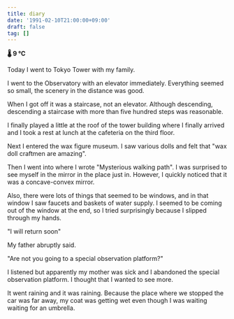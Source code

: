 ```yaml
---
title: diary
date: '1991-02-10T21:00:00+09:00'
draft: false
tag: []
---
```


**🌡 9 ℃**

Today I went to Tokyo Tower with my family.

I went to the Observatory with an elevator immediately. Everything seemed so small, the scenery in the distance was good.

When I got off it was a staircase, not an elevator. Although descending, descending a staircase with more than five hundred steps was reasonable.

I finally played a little at the roof of the tower building where I finally arrived and I took a rest at lunch at the cafeteria on the third floor.

Next I entered the wax figure museum. I saw various dolls and felt that "wax doll craftmen are amazing".

Then I went into where I wrote "Mysterious walking path". I was surprised to see myself in the mirror in the place just in. However, I quickly noticed that it was a concave-convex mirror.

Also, there were lots of things that seemed to be windows, and in that window I saw faucets and baskets of water supply. I seemed to be coming out of the window at the end, so I tried surprisingly because I slipped through my hands.

"I will return soon"

My father abruptly said.

"Are not you going to a special observation platform?"

I listened but apparently my mother was sick and I abandoned the special observation platform. I thought that I wanted to see more.

It went raining and it was raining. Because the place where we stopped the car was far away, my coat was getting wet even though I was waiting waiting for an umbrella.